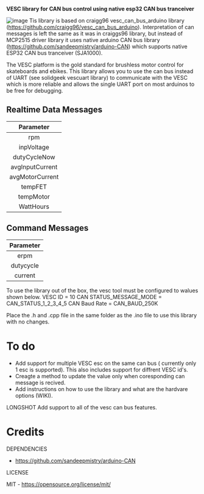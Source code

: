 **VESC library for CAN bus control using native esp32 CAN bus tranceiver**

![image](https://github.com/craigg96/vesc_can_bus_arduino/blob/main/images/header.png?raw=true "Header")
Tis library is based on craigg96 vesc_can_bus_arduino library (https://github.com/craigg96/vesc_can_bus_arduino). Interpretation of can messages is left the same as it was in craiggs96 library, but instead of MCP2515 driver library it uses native arduino CAN bus library (https://github.com/sandeepmistry/arduino-CAN) which supports native ESP32 CAN bus tranceiver (SJA1000).


The VESC platform is the gold standard for brushless motor control for skateboards and ebikes. This library allows you to use the can bus instead of UART (see solidgeek vescuart library) to communicate with the VESC which is more reliable and allows the single UART port on most arduinos to be free for debugging.  

## Realtime Data Messages
|     Parameter     |
|:-----------------:|
|        rpm        |
|     inpVoltage    |
|    dutyCycleNow   |
|  avgInputCurrent  |
|  avgMotorCurrent  |
|      tempFET      |
|     tempMotor     |
|     WattHours     |

## Command Messages
|     Parameter     |
|:-----------------:|
|        erpm       |
|      dutycycle    |
|       current     |

To use the library out of the box, the vesc tool must be configured to walues shown below.
VESC ID = 10
CAN STATUS_MESSAGE_MODE = CAN_STATUS_1_2_3_4_5
CAN Baud Rate = CAN_BAUD_250K

Place the .h and .cpp file in the same folder as the .ino file to use this library with no changes.
# To do
* Add support for multiple VESC esc on the same can bus ( currently only 1 esc is supported). This also includes support for diffrent VESC id's.
* Creagte a method to update the value only when coresponding can message is recived.
* Add instructions on how to use the library and what are the hardvare options (WIKI).

LONGSHOT
Add support to all of the vesc can bus features.

# Credits

DEPENDENCIES

* https://github.com/sandeepmistry/arduino-CAN

LICENSE

MIT - https://opensource.org/license/mit/
